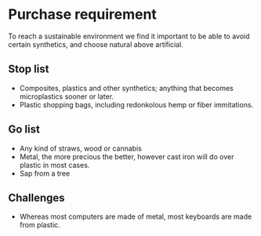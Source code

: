 # Purchase requirement

To reach a sustainable environment we find it important to be able to avoid certain synthetics, and choose natural above artificial.

## Stop list

* Composites, plastics and other synthetics; anything that becomes microplastics sooner or later.
* Plastic shopping bags, including redonkolous hemp or fiber immitations.

## Go list

* Any kind of straws, wood or cannabis
* Metal, the more precious the better, however cast iron will do over plastic in most cases.
* Sap from a tree

## Challenges

* Whereas most computers are made of metal, most keyboards are made from plastic.
